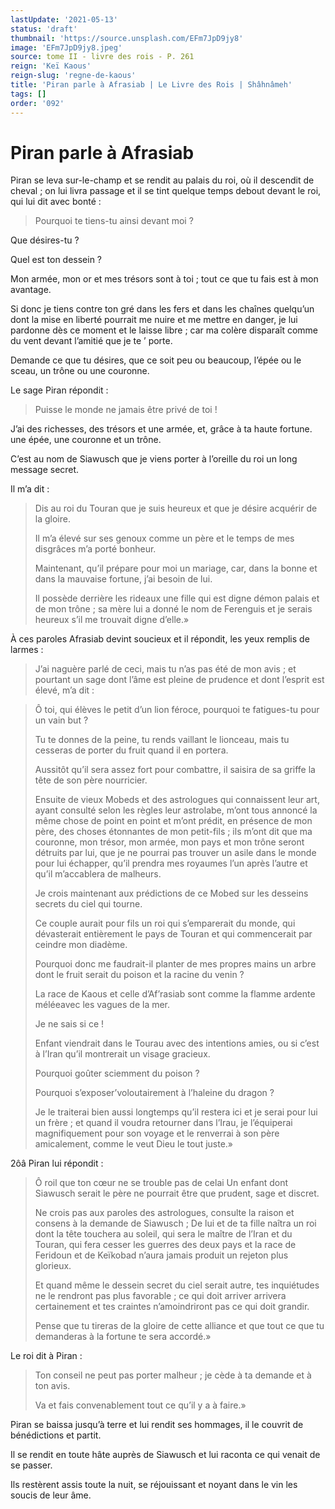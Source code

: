 ```yaml
---
lastUpdate: '2021-05-13'
status: 'draft'
thumbnail: 'https://source.unsplash.com/EFm7JpD9jy8'
image: 'EFm7JpD9jy8.jpeg'
source: tome II - livre des rois - P. 261
reign: 'Keï Kaous'
reign-slug: 'regne-de-kaous'
title: 'Piran parle à Afrasiab | Le Livre des Rois | Shâhnâmeh'
tags: []
order: '092'
---
```


# Piran parle à Afrasiab

Piran se leva sur-le-champ et se rendit au palais du roi, où il descendit de cheval ; on lui livra passage et il se tint quelque temps debout devant le roi, qui lui dit avec bonté :

> Pourquoi te tiens-tu ainsi devant moi ?

Que désires-tu ?

Quel est ton dessein ?

Mon armée, mon or et mes trésors sont à toi ; tout ce que tu fais est à mon avantage.

Si donc je tiens contre ton gré dans les fers et dans les chaînes quelqu’un dont la mise en liberté pourrait me nuire et me mettre en danger, je lui pardonne dès ce moment et le laisse libre ; car ma colère disparaît comme du vent devant l’amitié que je te
’ porte.

Demande ce que tu désires, que ce soit peu ou beaucoup, l’épée ou le sceau, un trône ou une couronne.

Le sage Piran répondit :

> Puisse le monde ne jamais être privé de toi !

J’ai des richesses, des trésors et une armée, et, grâce à ta haute fortune. une épée, une couronne et un trône.

C’est au nom de Siawusch que je viens porter à l’oreille du roi un long message secret.

Il m’a dit :

> Dis au roi du Touran que je suis heureux et que je désire acquérir de la gloire.
>
> Il m’a élevé sur ses genoux comme un père et le temps de mes disgrâces m’a porté bonheur.
>
> Maintenant, qu’il prépare pour moi un mariage, car, dans la bonne et dans la mauvaise fortune, j’ai besoin de lui.
>
> Il possède derrière les rideaux une fille qui est digne démon palais et de mon trône ; sa mère lui a donné le nom de Ferenguis et je serais heureux s’il me trouvait digne d’elle.»

À ces paroles Afrasiab devint soucieux et il répondit, les yeux remplis de larmes :

> J’ai naguère parlé de ceci, mais tu n’as pas été de mon avis ; et pourtant un sage dont l’âme est pleine de prudence et dont l’esprit est élevé, m’a dit :

> Ô toi, qui élèves le petit d’un lion féroce, pourquoi te fatigues-tu pour un vain but ?
>
> Tu te donnes de la peine, tu rends vaillant le lionceau, mais tu cesseras de porter du fruit quand il en portera.
>
> Aussitôt qu’il sera assez fort pour combattre, il saisira de sa griffe la tête de son père nourricier.
>
> Ensuite de vieux Mobeds et des astrologues qui connaissent leur art, ayant consulté selon les règles leur astrolabe, m’ont tous annoncé la même chose de point en point et m’ont prédit, en présence de mon père, des choses étonnantes de mon petit-fils ; ils m’ont dit que ma couronne, mon trésor, mon armée, mon pays et mon trône seront détruits par lui, que je ne pourrai pas trouver un asile dans le monde pour lui échapper, qu’il prendra mes royaumes l’un après l’autre et qu’il m’accablera de malheurs.
>
> Je crois maintenant aux prédictions de ce Mobed sur les desseins secrets du ciel qui tourne.
>
> Ce couple aurait pour fils un roi qui s’emparerait du monde, qui dévasterait entièrement le pays de Touran et qui commencerait par ceindre mon diadème.
>
> Pourquoi donc me faudrait-il planter de mes propres mains un arbre dont le fruit serait du poison et la racine du venin ?
>
> La race de Kaous et celle d’Af’rasiab sont comme la flamme ardente méléeavec les vagues de la mer.
>
> Je ne sais si ce !
>
> Enfant viendrait dans le Tourau avec des intentions amies, ou si c’est à l’Iran qu’il montrerait un visage gracieux.
>
> Pourquoi goûter sciemment du poison ?
>
> Pourquoi s’exposer’voloutairement à l’haleine du dragon ?
>
> Je le traiterai bien aussi longtemps qu’il restera ici et je serai pour lui un frère ; et quand il voudra retourner dans l’Irau, je l’équiperai magnifiquement pour son voyage et le renverrai à son père amicalement, comme le veut Dieu le tout juste.»

2ôâ
Piran lui répondit :

> Ô roil que ton cœur ne se trouble pas de celai Un enfant dont Siawusch serait le père ne pourrait être que prudent, sage et discret.
>
> Ne crois pas aux paroles des astrologues, consulte la raison et consens à la demande de Siawusch ; De lui et de ta fille naîtra un roi dont la tête touchera au soleil, qui sera le maître de l’Iran et du Touran, qui fera cesser les guerres des deux pays et la race de Feridoun et de Keïkobad n’aura jamais produit un rejeton plus glorieux.
>
> Et quand même le dessein secret du ciel serait autre, tes inquiétudes ne le rendront pas plus favorable ; ce qui doit arriver arrivera certainement et tes craintes n’amoindriront pas ce qui doit grandir.
>
> Pense que tu tireras de la gloire de cette alliance et que tout ce que tu demanderas à la fortune te sera accordé.»

Le roi dit à Piran :

> Ton conseil ne peut pas porter malheur ; je cède à ta demande et à ton avis.
>
> Va et fais convenablement tout ce qu’il y a à faire.»

Piran se baissa jusqu’à terre et lui rendit ses hommages, il le couvrit de bénédictions et partit.

Il se rendit en toute hâte auprès de Siawusch et lui raconta ce qui venait de se passer.

Ils restèrent assis toute la nuit, se réjouissant et noyant dans le vin les soucis de leur âme.
